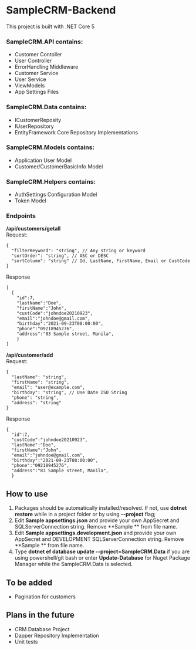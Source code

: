 # SampleCRM-Backend
This project is built with .NET Core 5

### SampleCRM.API contains:
- Customer Contoller
- User Controller
- ErrorHandling Middleware
- Customer Service 
- User Service 
- ViewModels
- App Settings Files

### SampleCRM.Data contains:
- ICustomerReposity
- IUserRepository
- EntityFramework Core Repository Implementations

### SampleCRM.Models contains:
- Application User Model
- Customer/CustomerBasicInfo Model

### SampleCRM.Helpers contains:
- AuthSettings Configuration Model
- Token Model

### Endpoints
**/api/customers/getall**\
Request:
```
{
  "filterKeyword": "string", // Any string or keyword
  "sortOrder": "string", // ASC or DESC
  "sortColumn": "string" // Id, LastName, FirstName, Email or CustCode
}
```

Response
```
[
  {
    "id":7,     
    "lastName":"Doe",
    "firstName":"John",
    "custCode":"johndoe20210923",
    "email":"johndoe@gmail.com",
    "birthday":"2021-09-23T08:00:00",
    "phone":"09218945276",
    "address":"83 Sample street, Manila",
    }
]
```

**/api/customer/add**\
Request:
```
{
  "lastName": "string",
  "firstName": "string",
  "email": "user@example.com",
  "birthday": "string", // Use Date ISO String
  "phone": "string",
  "address": "string"
}
```

Response
```
{
  "id":7,
  "custCode":"johndoe20210923",
  "lastName":"Doe",
  "firstName":"John",
  "email":"johndoe@gmail.com",
  "birthday":"2021-09-23T08:00:00",
  "phone":"09218945276",
  "address":"83 Sample street, Manila",
  }
```





## How to use
1. Packages should be automatically installed/resolved. If not, use **dotnet restore** while in a project folder or by using **--project** flag;
2. Edit **Sample appsettings.json** and provide your own AppSecret and SQLServerConnection string. Remove **Sample ** from file name.
3. Edit **Sample appsettings.development.json** and provide your own AppSecret and DEVELOPMENT SQLServerConnection string. Remove **Sample ** from file name.
4. Type **dotnet ef database update --project=SampleCRM.Data** if you are using powershell/git bash or enter **Update-Database** for Nuget Package Manager while the SampleCRM.Data is selected.  


## To be added
- Pagination for customers

## Plans in the future
- CRM.Database Project
- Dapper Repository Implementation
- Unit tests
